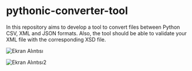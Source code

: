 # pythonic-converter-tool
In this repository aims to develop a tool to convert files between Python CSV, XML and JSON formats. Also, the tool should be able to validate your XML file with the corresponding XSD file.


![Ekran Alıntısı](https://user-images.githubusercontent.com/62945816/83066882-66d05f00-a06e-11ea-890a-7ff3448de173.PNG)

![Ekran Alıntısı2](https://user-images.githubusercontent.com/62945816/83066971-8b2c3b80-a06e-11ea-8b00-e701345df9a4.PNG)
